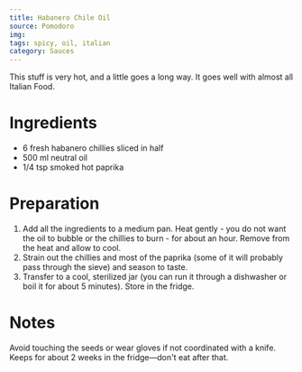 ```yaml
---
title: Habanero Chile Oil
source: Pomodoro
img:
tags: spicy, oil, italian
category: Sauces
---
```


This stuff is very hot, and a little goes a long way. It goes well with almost all Italian Food.

Ingredients
===========

* 6 fresh habanero chillies sliced in half
* 500 ml neutral oil
* 1/4 tsp smoked hot paprika

Preparation
===========
1. Add all the ingredients to a medium pan. Heat gently - you do not want the oil to bubble or the chillies to burn - for about an hour. Remove from the heat and allow to cool.
2. Strain out the chillies and most of the paprika (some of it will probably pass through the sieve) and season to taste.
3. Transfer to a cool, sterilized jar (you can run it through a dishwasher or boil it for about 5 minutes). Store in the fridge.

Notes
=====

Avoid touching the seeds or wear gloves if not coordinated with a knife.
Keeps for about 2 weeks in the fridge—don't eat after that.
